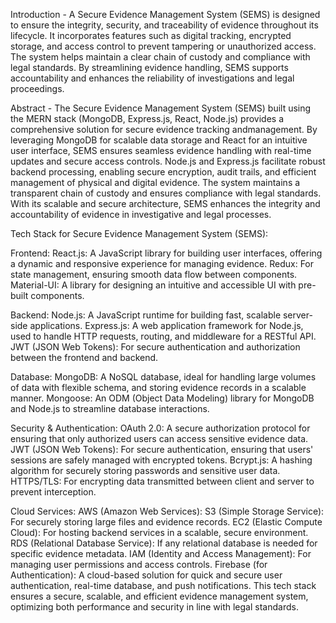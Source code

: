 Introduction -
  A Secure Evidence Management System (SEMS) is designed to ensure the integrity, security, and traceability of evidence throughout its lifecycle. It incorporates features such as digital 
  tracking, encrypted storage, and access control to prevent tampering or unauthorized access. The system helps maintain a clear chain of custody and compliance with legal standards.
  By streamlining evidence handling, SEMS supports accountability and enhances the reliability of investigations and legal proceedings.
  
Abstract -
  The Secure Evidence Management System (SEMS) built using the MERN stack (MongoDB, Express.js, React, Node.js) provides a comprehensive solution for secure evidence tracking andmanagement.
  By leveraging MongoDB for scalable data storage and React for an intuitive user interface, SEMS ensures seamless evidence handling with real-time updates and secure access controls. 
  Node.js and Express.js facilitate robust backend processing, enabling secure encryption, audit trails, and efficient management of physical and digital evidence. 
  The system maintains a transparent chain of custody and ensures compliance with legal standards. With its scalable and secure architecture, SEMS enhances the integrity and accountability
  of evidence in investigative and legal processes.


  Tech Stack for Secure Evidence Management System (SEMS):


Frontend:
React.js: A JavaScript library for building user interfaces, offering a dynamic and responsive experience for managing evidence.
Redux: For state management, ensuring smooth data flow between components.
Material-UI: A library for designing an intuitive and accessible UI with pre-built components.


Backend:
Node.js: A JavaScript runtime for building fast, scalable server-side applications.
Express.js: A web application framework for Node.js, used to handle HTTP requests, routing, and middleware for a RESTful API.
JWT (JSON Web Tokens): For secure authentication and authorization between the frontend and backend.


Database:
MongoDB: A NoSQL database, ideal for handling large volumes of data with flexible schema, and storing evidence records in a scalable manner.
Mongoose: An ODM (Object Data Modeling) library for MongoDB and Node.js to streamline database interactions.


Security & Authentication:
OAuth 2.0: A secure authorization protocol for ensuring that only authorized users can access sensitive evidence data.
JWT (JSON Web Tokens): For secure authentication, ensuring that users' sessions are safely managed with encrypted tokens.
Bcrypt.js: A hashing algorithm for securely storing passwords and sensitive user data.
HTTPS/TLS: For encrypting data transmitted between client and server to prevent interception.


Cloud Services:
AWS (Amazon Web Services):
S3 (Simple Storage Service): For securely storing large files and evidence records.
EC2 (Elastic Compute Cloud): For hosting backend services in a scalable, secure environment.
RDS (Relational Database Service): If any relational database is needed for specific evidence metadata.
IAM (Identity and Access Management): For managing user permissions and access controls.
Firebase (for Authentication): A cloud-based solution for quick and secure user authentication, real-time database, and push notifications.
This tech stack ensures a secure, scalable, and efficient evidence management system, optimizing both performance and security in line with legal standards.





